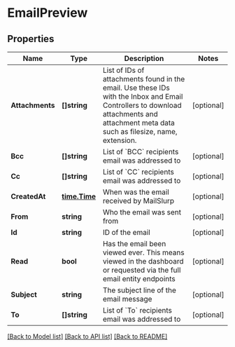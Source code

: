 # EmailPreview

## Properties

Name | Type | Description | Notes
------------ | ------------- | ------------- | -------------
**Attachments** | **[]string** | List of IDs of attachments found in the email. Use these IDs with the Inbox and Email Controllers to download attachments and attachment meta data such as filesize, name, extension. | [optional] 
**Bcc** | **[]string** | List of &#x60;BCC&#x60; recipients email was addressed to | [optional] 
**Cc** | **[]string** | List of &#x60;CC&#x60; recipients email was addressed to | [optional] 
**CreatedAt** | [**time.Time**](time.Time.md) | When was the email received by MailSlurp | [optional] 
**From** | **string** | Who the email was sent from | [optional] 
**Id** | **string** | ID of the email | [optional] 
**Read** | **bool** | Has the email been viewed ever. This means viewed in the dashboard or requested via the full email entity endpoints | [optional] 
**Subject** | **string** | The subject line of the email message | [optional] 
**To** | **[]string** | List of &#x60;To&#x60; recipients email was addressed to | [optional] 

[[Back to Model list]](../README.md#documentation-for-models) [[Back to API list]](../README.md#documentation-for-api-endpoints) [[Back to README]](../README.md)


